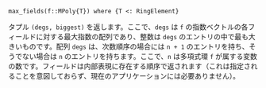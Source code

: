 ```
max_fields(f::MPoly{T}) where {T <: RingElement}
```

タプル `(degs, biggest)` を返します。ここで、`degs` は `f` の指数ベクトルの各フィールドに対する最大指数の配列であり、整数は `degs` のエントリの中で最も大きいものです。配列 `degs` は、次数順序の場合には `n + 1` のエントリを持ち、そうでない場合は `n` のエントリを持ちます。ここで、`n` は多項式環 `f` が属する変数の数です。フィールドは内部表現に存在する順序で返されます（これは指定されることを意図しておらず、現在のアプリケーションには必要ありません）。
